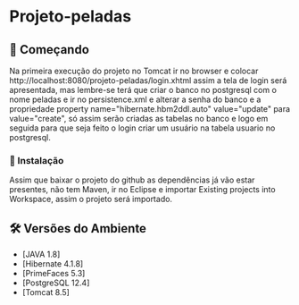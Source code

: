 # Projeto-peladas

## 🚀 Começando

Na primeira execução do projeto no Tomcat ir no browser e colocar http://localhost:8080/projeto-peladas/login.xhtml assim a tela de login será apresentada, mas lembre-se terá que criar o banco no postgresql com o nome peladas e ir no persistence.xml e alterar a senha do banco e a propriedade property name="hibernate.hbm2ddl.auto" value="update" para value="create", só assim serão criadas as tabelas no banco e logo em seguida para que seja feito o login criar um usuário na tabela usuario no postgresql.

### 🔧 Instalação

Assim que baixar o projeto do github as dependências já vão estar presentes, não tem Maven, ir no Eclipse e importar Existing projects into Workspace, assim o projeto será importado.

## 🛠️ Versões do Ambiente
* [JAVA 1.8]
* [Hibernate 4.1.8]
* [PrimeFaces 5.3]
* [PostgreSQL 12.4]
* [Tomcat 8.5]



